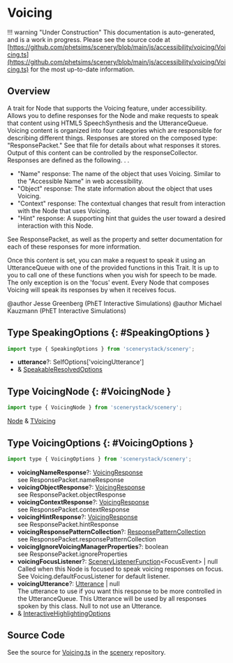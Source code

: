# Voicing

!!! warning "Under Construction"
    This documentation is auto-generated, and is a work in progress. Please see the source code at
    [https://github.com/phetsims/scenery/blob/main/js/accessibility/voicing/Voicing.ts](https://github.com/phetsims/scenery/blob/main/js/accessibility/voicing/Voicing.ts) for the most up-to-date information.

## Overview

A trait for Node that supports the Voicing feature, under accessibility. Allows you to define responses for the Node
and make requests to speak that content using HTML5 SpeechSynthesis and the UtteranceQueue. Voicing content is
organized into four categories which are responsible for describing different things. Responses are stored on the
composed type: "ResponsePacket." See that file for details about what responses it stores. Output of this content
can be controlled by the responseCollector. Responses are defined as the following. . .

- "Name" response: The name of the object that uses Voicing. Similar to the "Accessible Name" in web accessibility.
- "Object" response: The state information about the object that uses Voicing.
- "Context" response: The contextual changes that result from interaction with the Node that uses Voicing.
- "Hint" response: A supporting hint that guides the user toward a desired interaction with this Node.

See ResponsePacket, as well as the property and setter documentation for each of these responses for more
information.

Once this content is set, you can make a request to speak it using an UtteranceQueue with one of the provided
functions in this Trait. It is up to you to call one of these functions when you wish for speech to be made. The only
exception is on the 'focus' event. Every Node that composes Voicing will speak its responses by when it
receives focus.

@author Jesse Greenberg (PhET Interactive Simulations)
@author Michael Kauzmann (PhET Interactive Simulations)

## Type SpeakingOptions {: #SpeakingOptions }


```js
import type { SpeakingOptions } from 'scenerystack/scenery';
```


- **utterance**?: SelfOptions['voicingUtterance']
- &amp; [SpeakableResolvedOptions](../utterance-queue/ResponsePacket.md#SpeakableResolvedOptions)




## Type VoicingNode {: #VoicingNode }


```js
import type { VoicingNode } from 'scenerystack/scenery';
```


[Node](../scenery/Node.md) &amp; [TVoicing](../scenery/Voicing.md#TVoicing)



## Type VoicingOptions {: #VoicingOptions }


```js
import type { VoicingOptions } from 'scenerystack/scenery';
```


- **voicingNameResponse**?: [VoicingResponse](../utterance-queue/ResponsePacket.md#VoicingResponse)
<br>  see ResponsePacket.nameResponse
- **voicingObjectResponse**?: [VoicingResponse](../utterance-queue/ResponsePacket.md#VoicingResponse)
<br>  see ResponsePacket.objectResponse
- **voicingContextResponse**?: [VoicingResponse](../utterance-queue/ResponsePacket.md#VoicingResponse)
<br>  see ResponsePacket.contextResponse
- **voicingHintResponse**?: [VoicingResponse](../utterance-queue/ResponsePacket.md#VoicingResponse)
<br>  see ResponsePacket.hintResponse
- **voicingResponsePatternCollection**?: [ResponsePatternCollection](../utterance-queue/ResponsePatternCollection.md)
<br>  see ResponsePacket.responsePatternCollection
- **voicingIgnoreVoicingManagerProperties**?: <span style="color: hsla(calc(var(--md-hue) + 180deg),80%,40%,1);">boolean</span>
<br>  see ResponsePacket.ignoreProperties
- **voicingFocusListener**?: [SceneryListenerFunction](../scenery/TInputListener.md#SceneryListenerFunction)&lt;FocusEvent&gt; | <span style="color: hsla(calc(var(--md-hue) + 180deg),80%,40%,1);">null</span>
<br>  Called when this Node is focused to speak voicing responses on focus. See Voicing.defaultFocusListener for default
  listener.
- **voicingUtterance**?: [Utterance](../utterance-queue/Utterance.md) | <span style="color: hsla(calc(var(--md-hue) + 180deg),80%,40%,1);">null</span>
<br>  The utterance to use if you want this response to be more controlled in the UtteranceQueue. This Utterance will be
  used by all responses spoken by this class. Null to not use an Utterance.
- &amp; [InteractiveHighlightingOptions](../scenery/InteractiveHighlighting.md#InteractiveHighlightingOptions)




## Source Code

See the source for [Voicing.ts](https://github.com/phetsims/scenery/blob/main/js/accessibility/voicing/Voicing.ts) in the [scenery](https://github.com/phetsims/scenery) repository.
